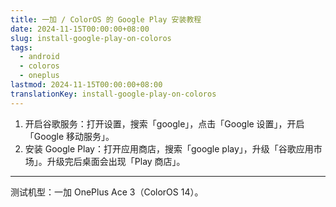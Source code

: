 ```yaml
---
title: 一加 / ColorOS 的 Google Play 安装教程
date: 2024-11-15T00:00:00+08:00
slug: install-google-play-on-coloros
tags:
  - android
  - coloros
  - oneplus
lastmod: 2024-11-15T00:00:00+08:00
translationKey: install-google-play-on-coloros
---
```


1. 开启谷歌服务：打开设置，搜索「google」，点击「Google 设置」，开启「Google 移动服务」。
2. 安装 Google Play：打开应用商店，搜索「google play」，升级「谷歌应用市场」。升级完后桌面会出现「Play 商店」。

---

测试机型：一加 OnePlus Ace 3（ColorOS 14）。